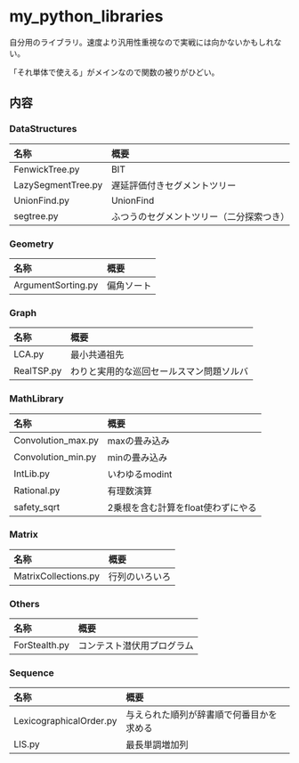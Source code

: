 # my_python_libraries
自分用のライブラリ。速度より汎用性重視なので実戦には向かないかもしれない。

「それ単体で使える」がメインなので関数の被りがひどい。

## 内容
### DataStructures
|名称|概要|
|:--|:--|
|FenwickTree.py|BIT|
|LazySegmentTree.py|遅延評価付きセグメントツリー|
|UnionFind.py|UnionFind|
|segtree.py|ふつうのセグメントツリー（二分探索つき）|

### Geometry
|名称|概要|
|:--|:--|
|ArgumentSorting.py|偏角ソート|

### Graph
|名称|概要|
|:--|:--|
|LCA.py|最小共通祖先|
|RealTSP.py|わりと実用的な巡回セールスマン問題ソルバ|

### MathLibrary
|名称|概要|
|:--|:--|
|Convolution_max.py|maxの畳み込み|
|Convolution_min.py|minの畳み込み|
|IntLib.py|いわゆるmodint|
|Rational.py|有理数演算|
|safety_sqrt|2乗根を含む計算をfloat使わずにやる|

### Matrix
|名称|概要|
|:--|:--|
|MatrixCollections.py|行列のいろいろ|

### Others
|名称|概要|
|:--|:--|
|ForStealth.py|コンテスト潜伏用プログラム|

### Sequence
|名称|概要|
|:--|:--|
|LexicographicalOrder.py|与えられた順列が辞書順で何番目かを求める|
|LIS.py|最長単調増加列|
